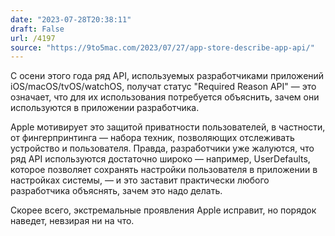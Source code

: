 ```yaml
---
date: "2023-07-28T20:38:11"
draft: False
url: /4197
source: "https://9to5mac.com/2023/07/27/app-store-describe-app-api/"
---
```


С осени этого года ряд API, используемых разработчиками приложений iOS/macOS/tvOS/watchOS, получат статус "Required Reason API" — это означает, что для их использования потребуется объяснить, зачем они используются в приложении разработчика. 

Apple мотивирует это защитой приватности пользователей, в частности, от фингерпринтинга — набора техник, позволяющих отслеживать устройство и пользователя. Правда, разработчики уже жалуются, что ряд API используются достаточно широко — например, UserDefaults, которое позволяет сохранять настройки пользователя в приложении в настройках системы, — и это заставит практически любого разработчика объяснять, зачем это надо делать.

Скорее всего, экстремальные проявления Apple исправит, но порядок наведет, невзирая ни на что.
